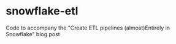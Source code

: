 # snowflake-etl
Code to accompany the "Create ETL pipelines (almost)Entirely in Snowflake" blog post
